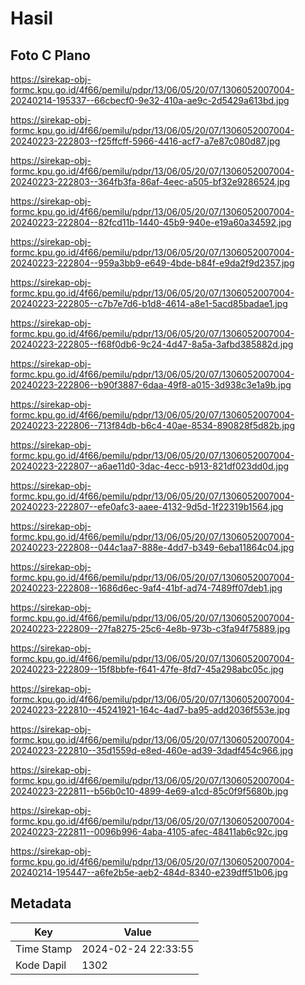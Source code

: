 # Hasil

## Foto C Plano

https://sirekap-obj-formc.kpu.go.id/4f66/pemilu/pdpr/13/06/05/20/07/1306052007004-20240214-195337--66cbecf0-9e32-410a-ae9c-2d5429a613bd.jpg

https://sirekap-obj-formc.kpu.go.id/4f66/pemilu/pdpr/13/06/05/20/07/1306052007004-20240223-222803--f25ffcff-5966-4416-acf7-a7e87c080d87.jpg

https://sirekap-obj-formc.kpu.go.id/4f66/pemilu/pdpr/13/06/05/20/07/1306052007004-20240223-222803--364fb3fa-86af-4eec-a505-bf32e9286524.jpg

https://sirekap-obj-formc.kpu.go.id/4f66/pemilu/pdpr/13/06/05/20/07/1306052007004-20240223-222804--82fcd11b-1440-45b9-940e-e19a60a34592.jpg

https://sirekap-obj-formc.kpu.go.id/4f66/pemilu/pdpr/13/06/05/20/07/1306052007004-20240223-222804--959a3bb9-e649-4bde-b84f-e9da2f9d2357.jpg

https://sirekap-obj-formc.kpu.go.id/4f66/pemilu/pdpr/13/06/05/20/07/1306052007004-20240223-222805--c7b7e7d6-b1d8-4614-a8e1-5acd85badae1.jpg

https://sirekap-obj-formc.kpu.go.id/4f66/pemilu/pdpr/13/06/05/20/07/1306052007004-20240223-222805--f68f0db6-9c24-4d47-8a5a-3afbd385882d.jpg

https://sirekap-obj-formc.kpu.go.id/4f66/pemilu/pdpr/13/06/05/20/07/1306052007004-20240223-222806--b90f3887-6daa-49f8-a015-3d938c3e1a9b.jpg

https://sirekap-obj-formc.kpu.go.id/4f66/pemilu/pdpr/13/06/05/20/07/1306052007004-20240223-222806--713f84db-b6c4-40ae-8534-890828f5d82b.jpg

https://sirekap-obj-formc.kpu.go.id/4f66/pemilu/pdpr/13/06/05/20/07/1306052007004-20240223-222807--a6ae11d0-3dac-4ecc-b913-821df023dd0d.jpg

https://sirekap-obj-formc.kpu.go.id/4f66/pemilu/pdpr/13/06/05/20/07/1306052007004-20240223-222807--efe0afc3-aaee-4132-9d5d-1f22319b1564.jpg

https://sirekap-obj-formc.kpu.go.id/4f66/pemilu/pdpr/13/06/05/20/07/1306052007004-20240223-222808--044c1aa7-888e-4dd7-b349-6eba11864c04.jpg

https://sirekap-obj-formc.kpu.go.id/4f66/pemilu/pdpr/13/06/05/20/07/1306052007004-20240223-222808--1686d6ec-9af4-41bf-ad74-7489ff07deb1.jpg

https://sirekap-obj-formc.kpu.go.id/4f66/pemilu/pdpr/13/06/05/20/07/1306052007004-20240223-222809--27fa8275-25c6-4e8b-973b-c3fa94f75889.jpg

https://sirekap-obj-formc.kpu.go.id/4f66/pemilu/pdpr/13/06/05/20/07/1306052007004-20240223-222809--15f8bbfe-f641-47fe-8fd7-45a298abc05c.jpg

https://sirekap-obj-formc.kpu.go.id/4f66/pemilu/pdpr/13/06/05/20/07/1306052007004-20240223-222810--45241921-164c-4ad7-ba95-add2036f553e.jpg

https://sirekap-obj-formc.kpu.go.id/4f66/pemilu/pdpr/13/06/05/20/07/1306052007004-20240223-222810--35d1559d-e8ed-460e-ad39-3dadf454c966.jpg

https://sirekap-obj-formc.kpu.go.id/4f66/pemilu/pdpr/13/06/05/20/07/1306052007004-20240223-222811--b56b0c10-4899-4e69-a1cd-85c0f9f5680b.jpg

https://sirekap-obj-formc.kpu.go.id/4f66/pemilu/pdpr/13/06/05/20/07/1306052007004-20240223-222811--0096b996-4aba-4105-afec-48411ab6c92c.jpg

https://sirekap-obj-formc.kpu.go.id/4f66/pemilu/pdpr/13/06/05/20/07/1306052007004-20240214-195447--a6fe2b5e-aeb2-484d-8340-e239dff51b06.jpg


## Metadata

| Key        | Value               |
| ---------- | ------------------- |
| Time Stamp | 2024-02-24 22:33:55 |
| Kode Dapil | 1302                |



